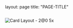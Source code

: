 layout: page
title: "PAGE-TITLE"
##
## 
![Card Layout - 2@0 5x](https://github.com/anthonygenovese/anthonygenovese/assets/119356029/3e0d2588-7901-4a40-8d24-a530936ee8a4)
